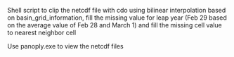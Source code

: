 Shell script to clip the netcdf file with cdo using bilinear interpolation based on basin_grid_information, fill the missing value for leap year (Feb 29 based on the average value of Feb 28 and March 1) and fill the missing cell value to nearest neighbor cell

Use panoply.exe to view the netcdf files
